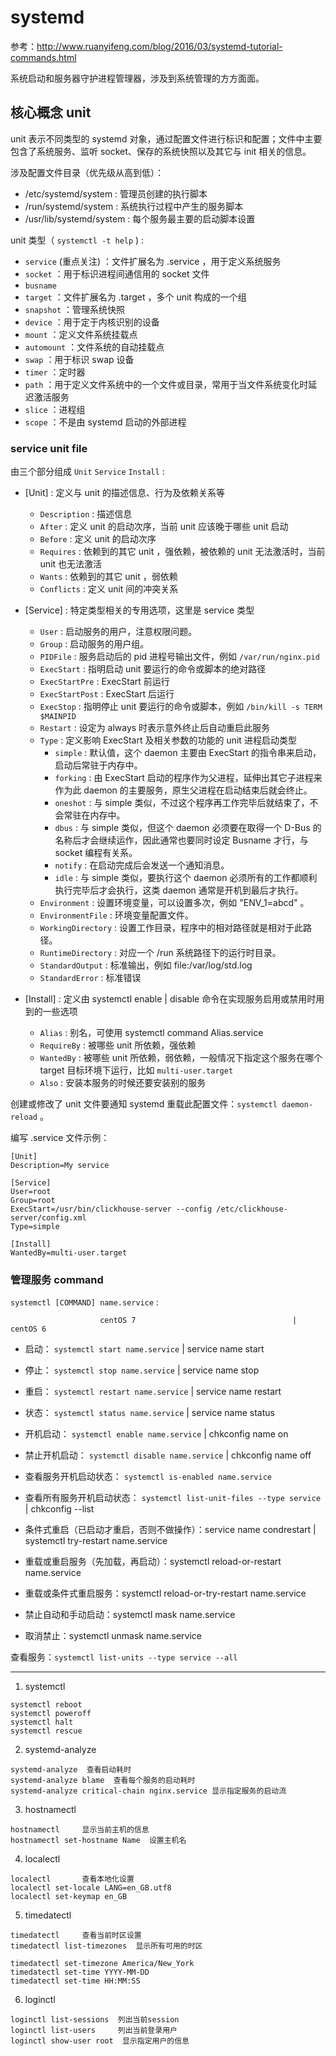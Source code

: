 # systemd

参考：http://www.ruanyifeng.com/blog/2016/03/systemd-tutorial-commands.html

系统启动和服务器守护进程管理器，涉及到系统管理的方方面面。

## 核心概念 unit

unit 表示不同类型的 systemd 对象，通过配置文件进行标识和配置；文件中主要包含了系统服务、监听 socket、保存的系统快照以及其它与 init 相关的信息。

涉及配置文件目录（优先级从高到低）：
- /etc/systemd/system : 管理员创建的执行脚本
- /run/systemd/system : 系统执行过程中产生的服务脚本
- /usr/lib/systemd/system : 每个服务最主要的启动脚本设置

unit 类型（ `systemctl -t help` ) :
- `service` (重点关注) ：文件扩展名为 .service ，用于定义系统服务
- `socket` ：用于标识进程间通信用的 socket 文件
- `busname`
- `target` ：文件扩展名为 .target ，多个 unit 构成的一个组
- `snapshot` ：管理系统快照
- `device` ：用于定于内核识别的设备
- `mount` ：定义文件系统挂载点
- `automount` ：文件系统的自动挂载点
- `swap` ：用于标识 swap 设备
- `timer` ：定时器
- `path` ：用于定义文件系统中的一个文件或目录，常用于当文件系统变化时延迟激活服务
- `slice` ：进程组
- `scope` ：不是由 systemd 启动的外部进程

### service unit file

由三个部分组成 `Unit`  `Service`  `Install` :
- [Unit] : 定义与 unit 的描述信息、行为及依赖关系等
    - `Description` : 描述信息
    - `After` : 定义 unit 的启动次序，当前 unit 应该晚于哪些 unit 启动
    - `Before` : 定义 unit 的启动次序
    - `Requires` : 依赖到的其它 unit ，强依赖，被依赖的 unit 无法激活时，当前 unit 也无法激活
    - `Wants` : 依赖到的其它 unit ，弱依赖
    - `Conflicts` : 定义 unit 间的冲突关系

- [Service] : 特定类型相关的专用选项，这里是 service 类型
    - `User` : 启动服务的用户，注意权限问题。
    - `Group` : 启动服务的用户组。
    - `PIDFile` : 服务启动后的 pid 进程号输出文件，例如 `/var/run/nginx.pid`
    - `ExecStart` : 指明启动 unit 要运行的命令或脚本的绝对路径
    - `ExecStartPre` : ExecStart 前运行
    - `ExecStartPost` : ExecStart 后运行
    - `ExecStop` : 指明停止 unit 要运行的命令或脚本，例如 `/bin/kill -s TERM $MAINPID`
    - `Restart` : 设定为 always 时表示意外终止后自动重启此服务
    - `Type` : 定义影响 ExecStart 及相关参数的功能的 unit 进程启动类型
        - `simple` : 默认值，这个 daemon 主要由 ExecStart 的指令串来启动，启动后常驻于内存中。
        - `forking` : 由 ExecStart 启动的程序作为父进程，延伸出其它子进程来作为此 daemon 的主要服务，原生父进程在启动结束后就会终止。
        - `oneshot` : 与 simple 类似，不过这个程序再工作完毕后就结束了，不会常驻在内存中。
        - `dbus` : 与 simple 类似，但这个 daemon 必须要在取得一个 D-Bus 的名称后才会继续运作，因此通常也要同时设定 Busname 才行，与 socket 编程有关系。
        - `notify` : 在启动完成后会发送一个通知消息。
        - `idle` : 与 simple 类似，要执行这个 daemon 必须所有的工作都顺利执行完毕后才会执行，这类 daemon 通常是开机到最后才执行。
    - `Environment` : 设置环境变量，可以设置多次，例如 "ENV_1=abcd" 。
    - `EnvironmentFile` : 环境变量配置文件。
    - `WorkingDirectory` : 设置工作目录，程序中的相对路径就是相对于此路径。
    - `RuntimeDirectory` : 对应一个 /run 系统路径下的运行时目录。
    - `StandardOutput` : 标准输出，例如 file:/var/log/std.log
    - `StandardError` : 标准错误

- [Install] : 定义由 systemctl enable | disable 命令在实现服务启用或禁用时用到的一些选项
    - `Alias` : 别名，可使用 systemctl command Alias.service
    - `RequireBy` : 被哪些 unit 所依赖，强依赖
    - `WantedBy` : 被哪些 unit 所依赖，弱依赖，一般情况下指定这个服务在哪个 target 目标环境下运行，比如 `multi-user.target`
    - `Also` : 安装本服务的时候还要安装别的服务

创建或修改了 unit 文件要通知 systemd 重载此配置文件：`systemctl daemon-reload` 。


编写 .service 文件示例：
```
[Unit]
Description=My service

[Service]
User=root
Group=root
ExecStart=/usr/bin/clickhouse-server --config /etc/clickhouse-server/config.xml
Type=simple

[Install]
WantedBy=multi-user.target
```

### 管理服务 command

`systemctl [COMMAND] name.service` :

                        centOS 7                                   | centOS 6

- 启动：        `systemctl start name.service`                      | service name start
- 停止：        `systemctl stop name.service`                       | service name stop
- 重启：        `systemctl restart name.service`                    | service name restart
- 状态：        `systemctl status name.service`                     | service name status
- 开机启动：     `systemctl enable name.service`                     | chkconfig name on
- 禁止开机启动：  `systemctl disable name.service`                    | chkconfig name off
- 查看服务开机启动状态： `systemctl is-enabled name.service`
- 查看所有服务开机启动状态： `systemctl list-unit-files --type service`  | chkconfig --list


- 条件式重启（已启动才重启，否则不做操作）：service name condrestart | systemctl try-restart name.service
- 重载或重启服务（先加载，再启动）：systemctl reload-or-restart name.service
- 重载或条件式重启服务：systemctl reload-or-try-restart name.service
- 禁止自动和手动启动：systemctl mask name.service
- 取消禁止：systemctl unmask name.service


查看服务：`systemctl list-units --type service --all`




-----------

1. systemctl

```shell
systemctl reboot
systemctl poweroff
systemctl halt
systemctl rescue
```

2. systemd-analyze

```shell
systemd-analyze  查看启动耗时
systemd-analyze blame  查看每个服务的启动耗时
systemd-analyze critical-chain nginx.service 显示指定服务的启动流
```

3. hostnamectl

```shell
hostnamectl     显示当前主机的信息
hostnamectl set-hostname Name  设置主机名
```

4. localectl

```shell
localectl       查看本地化设置
localectl set-locale LANG=en_GB.utf8
localectl set-keymap en_GB
```

5. timedatectl

```shell
timedatectl     查看当前时区设置
timedatectl list-timezones  显示所有可用的时区

timedatectl set-timezone America/New_York
timedatectl set-time YYYY-MM-DD
timedatectl set-time HH:MM:SS
```

6. loginctl

```shell
loginctl list-sessions  列出当前session
loginctl list-users     列出当前登录用户
loginctl show-user root  显示指定用户的信息
```
